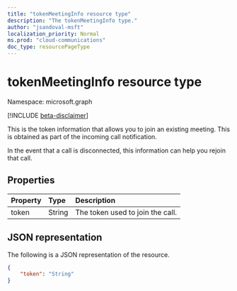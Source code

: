 ```yaml
---
title: "tokenMeetingInfo resource type"
description: "The tokenMeetingInfo type."
author: "jsandoval-msft"
localization_priority: Normal
ms.prod: "cloud-communications"
doc_type: resourcePageType
---
```


# tokenMeetingInfo resource type

Namespace: microsoft.graph

[!INCLUDE [beta-disclaimer](../../includes/beta-disclaimer.md)]

This is the token information that allows you to join an existing meeting. This is obtained as part of the incoming call notification. 

In the event that a call is disconnected, this information can help you rejoin that call.

## Properties

| Property                     | Type    | Description                                                                    |
| :--------------------------- | :------ | :----------------------------------------------------------------------------- |
| token                        | String  | The token used to join the call.                                                 |

## JSON representation

The following is a JSON representation of the resource.

<!-- {
  "blockType": "resource",
  "optionalProperties": [

  ],
  "@odata.type": "microsoft.graph.tokenMeetingInfo"
}-->
```json
{
    "token": "String"
}
```

<!-- uuid: 8fcb5dbc-d5aa-4681-8e31-b001d5168d79
2015-10-25 14:57:30 UTC -->
<!--
{
  "type": "#page.annotation",
  "description": "tokenMeetingInfo resource",
  "keywords": "",
  "section": "documentation",
  "tocPath": "",
  "suppressions": []
}
-->
